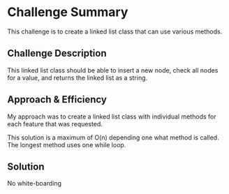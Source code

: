 # Challenge Summary
<!-- Short summary or background information -->
This challenge is to create a linked list class that can use various methods.

## Challenge Description
<!-- Description of the challenge -->
This linked list class should be able to insert a new node, check all nodes for a value, and returns the linked list as a string.

## Approach & Efficiency
<!-- What approach did you take? Why? What is the Big O space/time for this approach? -->
My approach was to create a linked list class with individual methods for each feature that was requested. 

This solution is a maximum of O(n) depending one what method is called. The longest method uses one while loop.

## Solution
<!-- Embedded whiteboard image -->
No white-boarding